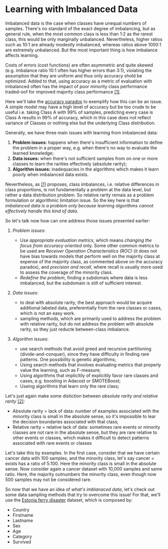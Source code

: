 # Learning with Imbalanced Data

Imbalanced data is the case when classes have unequal numbers of samples. There's no standard of the exact degree of imbalancing, but as general rule, when the most common class is less than 1:2 as the rarest class, this would be only marginally unbalanced. Nevertheless, higher ratios such as 10:1 are already modestly imbalanced, whereas ratios above 1000:1 are extremely unbalanced. But the most important thing is how imbalance affects learning.

Costs of errors (cost functions) are often asymmetric and quite skewed (e.g. imbalance ratio 10:1 often has higher errors than 3:1), violating the assumption that they are uniform and thus only accuracy shold be optimized. Added to that, using accuracy as a metric of evaluation with imbalanced often has the impact of poor minority class performance traded-oof for improved majority class performance [[1]](https://www.wiley.com/en-us/Imbalanced+Learning%3A+Foundations%2C+Algorithms%2C+and+Applications-p-9781118074626). 

Here we'll take the [accuracy paradox](https://en.wikipedia.org/wiki/Accuracy_paradox) to exemplify how this can be an issue. A simple model may have a high level of accuracy but be too crude to be useful i.e. taking Class A with 99% of samples, predicting every case is Class A results in 99% of accuracy, which in this case does not reflect variance of Classes or nothing else but the underlying Class distribution.

Generally, we have three main issues with learning from imbalanced data:
1. **Problem issues:** happens when there's insufficient information to define the problem in a proper way, e.g. when there's no way to evaluate the learned knowledge;
2. **Data issues:** when there's not sufficient samples from on one or more classes to learn the rarities effectively (absolute rarity);
3. **Algorithm issues:** inadequacies in the algorithms which makes it learn poorly when imbalanced data exists.

Nevertheless, as [[1]](https://www.wiley.com/en-us/Imbalanced+Learning%3A+Foundations%2C+Algorithms%2C+and+Applications-p-9781118074626) proposes, class imbalances, i.e. relative differences in class proportions, is not fundamentally a problem at the data level, but rather a data distribution problem. So relative rarity remais as a problem formulation or algorithmic limitation issue. So the key here is that *imbalanced data is a problem only because learning algorithms cannot effectively handle this kind of data*.

So let's talk now how can one address those issues presented earlier:
1. *Problem issues*:
    - Use *appropriate evaluation metrics*, which means *changing the focus from accuracy oriented* only. Some other common metrics to be used are *Receiver Operation Characteristics (ROC)* (it does not have bias towards models that perform well on the majority class at expense of the majority class, as commented above on the accuracy paradox), and *precision and recall*, where recall is usually more used to assess the coverage of the minority class.
    - *Redefine the problem*, finding a subdomais where data is less imbalanced, but the subdomain is still of sufficient interest.
    
    
2. *Data issues*:
    - to deal with absolute rarity, the best approach would be acquire additional labeled data, preferentially from the rare classes or cases, which is not an easy work.
    - sampling methods, which are primarily used to address the problem with relative rarity, but do not address the problem with absolute rarity, so they just reducte between-class imbalance.
    
    
3. *Algorithm issues*:
    - use search methods that avoid greed and recursive partitioning (divide-and-conquer), since they have difficulty in finding rare patterns. One possibility is genetic algorithms;
    - Using search methods that involves evaluating metrics that properly value the learning, such as F-measure;
    - Using algorithms that implicitily of explicitily favor rare classes and cases, e.g. boosting in Adacost or SMOTEBoost;
    - Useing algorithms that learn only the rare class;

Let's just again make some distiction between *absolute rarity and relative rarity* [[2]](https://www.researchgate.net/publication/283282940_Rare_events_and_imbalanced_datasets_an_overview):
- Absolute rarity = lack of data: number of examples associated with the minority class is small in the absolute sense, so it's impossible to lear the decision boundaries associated with that class;
- Relative rarity = relative lack of data:  sometimes rare events or minority classes are not rare in the absolute sense, but they are rare relative to other events or classes, which makes it difficult to detect patterns associated with rare events or classes

Let's take this by examples. In the first case, consider that we have certain cancer data with 100 samples, and the minority class, let's say cancer = exists has a ratio of 5:100. Here the minority class is small in the absolute sense.
Now consider again a cancer dataset with 10,000 samples and same ratio. Here, the majority outnumbers the minority class, even though now 500 samples may not be considered rare.


So now that we have an idea of *what's imblanaced data*, let's check out some data sampling methods that try to overcome this issue! For that, we'll use the [Estonia ferry disaster](https://www.kaggle.com/christianlillelund/passenger-list-for-the-estonia-ferry-disaster) dataset, which is composed by:

- Country
- Firstname
- Lastname
- Sex
- Age
- Category
- Survived
